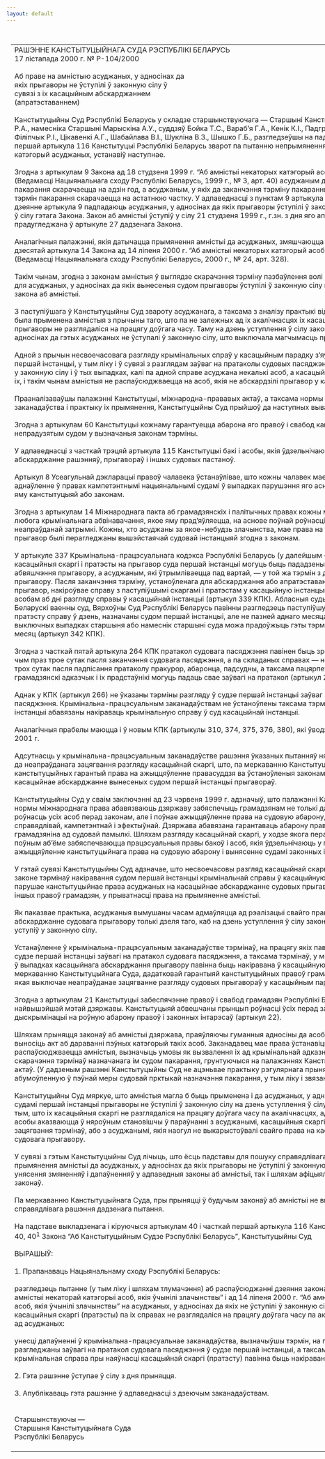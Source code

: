 ```yaml
---
layout: default
---
```


<div style="margin: 0px auto; width: 1000px;">

<div id="flag">

 

</div>

<div id="fixedWidth">

<div id="body">

<div id="columnSpanned">

<div id="content" style="margin: 10px">

<table>
<colgroup>
<col style="width: 100%" />
</colgroup>
<tbody>
<tr class="odd">
<td><div data-align="center" style="text-transform: uppercase;">
Рашэнне Канстытуцыйнага Суда Рэспублікі Беларусь
</div>
<div data-align="center">
17 лістапада 2000 г. № Р-104/2000
</div>
<div data-align="left" style="width: 400px; margin-top: 20px; margin-bottom: 20px;">
Аб праве на амністыю асуджаных, у адносінах да якіх прыгаворы не ўступілі ў законную сілу ў сувязі з іх касацыйным абскарджаннем (апратэставаннем)
</div>
<div data-align="justify">
Канстытуцыйны Суд Рэспублікі Беларусь у складзе старшынствуючага — Старшыні Канстытуцыйнага Суда Васілевіча Р.А., намесніка Старшыні Марыскіна А.У., суддзяў Бойка Т.С., Вараб’я Г.А., Кенік К.I., Падгрушы В.В., Саркісавай Э.А., Філіпчык Р.I., Цікавенкі А.Г., Шабайлава В.І., Шукліна В.З., Шышко Г.Б., разгледзеўшы на падставе артыкула 40 і часткі першай артыкула 116 Канстытуцыі Рэспублікі Беларусь зварот па пытанню непрымянення амністыі да некаторых катэгорый асуджаных, устанавіў наступнае.
</div>
<div data-align="justify">
 
</div>
<div data-align="justify">
Згодна з артыкулам 9 Закона ад 18 студзеня 1999 г. “Аб амністыі некаторых катэгорый асоб, якія ўчынілі злачынствы” (Ведамасці Нацыянальнага сходу Рэспублікі Беларусь, 1999 г., № 3, арт. 40) асуджаным да пазбаўлення волі тэрмін пакарання скарачаецца на адзін год, а асуджаным, у якіх да заканчэння тэрміну пакарання застаецца менш аднаго года, тэрмін пакарання скарачаецца на астатнюю частку. У адпаведнасці з пунктам 9 артыкула 15 дадзенага Закона пад дзеянне артыкула 9 падпадаюць асуджаныя, у адносінах да якіх прыгаворы ўступілі ў законную сілу на дзень уступлення ў сілу гэтага Закона. Закон аб амністыі ўступіў у сілу 21 студзеня 1999 г., г.зн. з дня яго апублікавання, як гэта прадугледжана ў артыкуле 27 дадзенага Закона.
</div>
<div data-align="justify">
 
</div>
<div data-align="justify">
Аналагічныя палажэнні, якія датычацца прымянення амністыі да асуджаных, змяшчаюцца ў артыкуле 10 і частцы дзесятай артыкула 14 Закона ад 14 ліпеня 2000 г. “Аб амністыі некаторых катэгорый асоб, якія ўчынілі злачынствы” (Ведамасці Нацыянальнага сходу Рэспублікі Беларусь, 2000 г., № 24, арт. 328).
</div>
<div data-align="justify">
 
</div>
<div data-align="justify">
Такім чынам, згодна з законам амністыя ў выглядзе скарачэння тэрміну пазбаўлення волі можа быць прыменена толькі для асуджаных, у адносінах да якіх вынесеныя судом прыгаворы ўступілі ў законную сілу на момант уступлення ў сілу закона аб амністыі.
</div>
<div data-align="justify">
 
</div>
<div data-align="justify">
З паступіўшага ў Канстытуцыйны Суд звароту асуджанага, а таксама з аналізу практыкі відаць, што да некаторых асоб не была прыменена амністыя з прычыны таго, што па не залежных ад іх акалічнасцях іх касацыйныя скаргі на вынесеныя прыгаворы не разглядаліся на працягу доўгага часу. Таму на дзень уступлення ў сілу закона аб амністыі прыгаворы ў адносінах да гэтых асуджаных не ўступалі ў законную сілу, што выключала магчымасць прымянення да іх амністыі.
</div>
<div data-align="justify">
 
</div>
<div data-align="justify">
Адной з прычын несвоечасовага разгляду крымінальных спраў у касацыйным парадку з’яўляецца іх затрымка ў судах першай інстанцыі, у тым ліку і ў сувязі з разглядам заўваг на пратаколы судовых пасяджэнняў. Прыгаворы не ўступаюць у законную сілу і ў тых выпадках, калі па адной справе асуджана некалькі асоб, а касацыйныя скаргі падаюць асобныя з іх, і такім чынам амністыя не распаўсюджваецца на асоб, якія не абскардзілі прыгавор у касацыйным парадку.
</div>
<div data-align="justify">
 
</div>
<div data-align="justify">
Прааналізаваўшы палажэнні Канстытуцыі, міжнародна-прававых актаў, а таксама нормы крымінальна-працэсуальнага заканадаўства і практыку іх прымянення, Канстытуцыйны Суд прыйшоў да наступных вывадаў.
</div>
<div data-align="justify">
 
</div>
<div data-align="justify">
Згодна з артыкулам 60 Канстытуцыі кожнаму гарантуецца абарона яго правоў і свабод кампетэнтным, незалежным і непрадузятым судом у вызначаныя законам тэрміны.
</div>
<div data-align="justify">
 
</div>
<div data-align="justify">
У адпаведнасці з часткай трэцяй артыкула 115 Канстытуцыі бакі і асобы, якія ўдзельнічаюць у працэсе, маюць права на абскарджанне рашэнняў, прыгавораў і іншых судовых пастаноў.
</div>
<div data-align="justify">
 
</div>
<div data-align="justify">
Артыкул 8 Усеагульнай дэкларацыі правоў чалавека ўстанаўлівае, што кожны чалавек мае права на эфектыўнае аднаўленне ў правах кампетэнтнымі нацыянальнымі судамі ў выпадках парушэння яго асноўных правоў, прадастаўленых яму канстытуцыяй або законам.
</div>
<div data-align="justify">
 
</div>
<div data-align="justify">
Згодна з артыкулам 14 Міжнароднага пакта аб грамадзянскіх і палітычных правах кожны мае права пры разглядзе любога крымінальнага абвінавачання, якое яму прад’яўляецца, на аснове поўнай роўнасці быць судзімым без неапраўданай затрымкі. Кожны, хто асуджаны за якое-небудзь злачынства, мае права на тое, каб яго асуджэнне і прыгавор былі перагледжаны вышэйстаячай судовай інстанцыяй згодна з законам.
</div>
<div data-align="justify">
 
</div>
<div data-align="justify">
У артыкуле 337 Крымінальна-працэсуальнага кодэкса Рэспублікі Беларусь (у далейшым — КПК) прадугледжана, што касацыйныя скаргі і пратэсты на прыгавор суда першай інстанцыі могуць быць пададзены на працягу сямі сутак з дня абвяшчэння прыгавору, а асуджаным, які ўтрымліваецца пад вартай, — у той жа тэрмін з дня ўручэння яму копіі прыгавору. Пасля заканчэння тэрміну, устаноўленага для абскарджання або апратэставання, суд, суддзя, які пастанавіў прыгавор, накіроўвае справу з паступіўшымі скаргамі і пратэстам у касацыйную інстанцыю і паведамляе зацікаўленым асобам аб дні разгляду справы ў касацыйнай інстанцыі (артыкул 339 КПК). Абласныя суды, Мінскі гарадскі суд, Беларускі ваенны суд, Вярхоўны Суд Рэспублікі Беларусь павінны разгледзець паступіўшую па касацыйнай скарзе або пратэсту справу ў дзень, назначаны судом першай інстанцыі, але не пазней аднаго месяца з дня яе паступлення. У выключных выпадках старшыня або намеснік старшыні суда можа прадоўжыць гэты тэрмін, але не больш чым на адзін месяц (артыкул 342 КПК).
</div>
<div data-align="justify">
 
</div>
<div data-align="justify">
Згодна з часткай пятай артыкула 264 КПК пратакол судовага пасяджэння павінен быць зроблены і падпісаны не пазней чым праз трое сутак пасля заканчэння судовага пасяджэння, а па складаных справах — не пазней сямі сутак. На працягу трох сутак пасля падпісання пратаколу пракурор, абаронца, падсудны, а таксама пацярпеўшы, грамадзянскі ісцец, грамадзянскі адказчык і іх прадстаўнікі могуць падаць свае заўвагі на пратакол (артыкул 265 КПК).
</div>
<div data-align="justify">
 
</div>
<div data-align="justify">
Аднак у КПК (артыкул 266) не ўказаны тэрміны разгляду ў судзе першай інстанцыі заўваг на пратакол судовага пасяджэння. Крымінальна-працэсуальным заканадаўствам не ўстаноўлены таксама тэрміны, у межах якіх суд першай інстанцыі абавязаны накіраваць крымінальную справу ў суд касацыйнай інстанцыі.
</div>
<div data-align="justify">
 
</div>
<div data-align="justify">
Аналагічныя прабелы маюцца і ў новым КПК (артыкулы 310, 374, 375, 376, 380), які ўводзіцца ў дзеянне з 1 студзеня 2001 г.
</div>
<div data-align="justify">
 
</div>
<div data-align="justify">
Адсутнасць у крымінальна-працэсуальным заканадаўстве рашэння ўказаных пытанняў нярэдка прыводзіць на практыцы да неапраўданага зацягвання разгляду касацыйнай скаргі, што, па меркаванню Канстытуцыйнага Суда, не забяспечвае канстытуцыйных гарантый права на ажыццяўленне правасуддзя ва ўстаноўленыя законам тэрміны, у тым ліку і права на касацыйнае абскарджанне вынесеных судом першай інстанцыі прыгавораў.
</div>
<div data-align="justify">
 
</div>
<div data-align="justify">
Канстытуцыйны Суд у сваім заключэнні ад 23 чэрвеня 1999 г. адзначыў, што палажэнні Канстытуцыі і агульнапрызнаныя нормы міжнароднага права абавязваюць дзяржаву забяспечыць грамадзянам не толькі даступнасць правасуддзя, роўнасць усіх асоб перад законам, але і поўнае ажыццяўленне права на судовую абарону, якая павінна быць справядлівай, кампетэнтнай і эфектыўнай. Дзяржава абавязана гарантаваць абарону правоў і свабод чалавека і грамадзяніна ад судовай памылкі. Шляхам разгляду касацыйнай скаргі, у ходзе якога пераглядаецца справа, у найбольш поўным аб’ёме забяспечваюцца працэсуальныя правы бакоў і асоб, якія ўдзельнічаюць у працэсе, гарантуецца ажыццяўленне канстытуцыйнага права на судовую абарону і вынясенне судамі законных і абгрунтаваных пастаноў.
</div>
<div data-align="justify">
 
</div>
<div data-align="justify">
У гэтай сувязі Канстытуцыйны Суд адзначае, што несвоечасовы разгляд касацыйнай скаргі, абумоўлены адсутнасцю ў законе тэрмінаў накіравання судом першай інстанцыі крымінальнай справы ў касацыйную інстанцыю, не толькі фактычна парушае канстытуцыйнае права асуджаных на касацыйнае абскарджанне судовых прыгавораў, але і цягне парушэнне іншых правоў грамадзян, у прыватнасці права на прымяненне амністыі.
</div>
<div data-align="justify">
 
</div>
<div data-align="justify">
Як паказвае практыка, асуджаныя вымушаны часам адмаўляцца ад рэалізацыі свайго права на касацыйнае абскарджанне судовага прыгавору толькі дзеля таго, каб на дзень уступлення ў сілу закона аб амністыі гэты прыгавор уступіў у законную сілу.
</div>
<div data-align="justify">
 
</div>
<div data-align="justify">
Устанаўленне ў крымінальна-працэсуальным заканадаўстве тэрмінаў, на працягу якіх павінны быць разгледжаны ў судзе першай інстанцыі заўвагі на пратакол судовага пасяджэння, а таксама тэрмінаў, у межах якіх крымінальная справа ў выпадках касацыйнага абскарджання прыгавору павінна быць накіравана ў касацыйную інстанцыю, будзе служыць, па меркаванню Канстытуцыйнага Суда, дадатковай гарантыяй канстытуцыйных правоў грамадзян на судовую абарону, якая выключае неапраўданае зацягванне разгляду судовых прыгавораў у касацыйным парадку.
</div>
<div data-align="justify">
 
</div>
<div data-align="justify">
Згодна з артыкулам 21 Канстытуцыі забеспячэнне правоў і свабод грамадзян Рэспублікі Беларусь з’яўляецца найвышэйшай мэтай дзяржавы. Канстытуцыяй абвешчаны прынцып роўнасці ўсіх перад законам і права без усялякай дыскрымінацыі на роўную абарону правоў і законных інтарэсаў (артыкул 22).
</div>
<div data-align="justify">
 
</div>
<div data-align="justify">
Шляхам прыняцця законаў аб амністыі дзяржава, праяўляючы гуманныя адносіны да асоб, якія ўчынілі злачынства, выносіць акт аб дараванні пэўных катэгорый такіх асоб. Заканадавец мае права ўстанавіць кола асоб, на якіх распаўсюджваецца амністыя, вызначыць умовы як вызвалення іх ад крымінальнай адказнасці і пакарання, так і скарачэння тэрмінаў назначанага ім судом пакарання, грунтуючыся на палажэннях Канстытуцыі і міжнародна прававых актаў. (У дадзеным рашэнні Канстытуцыйны Суд не ацэньвае практыку рэгулярнага прыняцця законаў аб амністыі, абумоўленную ў пэўнай меры судовай прктыкай назначэння пакарання, у тым ліку і звязаных з пазбаўленнем волі.)
</div>
<div data-align="justify">
 
</div>
<div data-align="justify">
Канстытуцыйны Суд мяркуе, што амністыя магла б быць прыменена і да асуджаных, у адносінах да якіх вынесеныя судамі першай інстанцыі прыгаворы не ўступілі ў законную сілу на дзень уступлення ў сілу закона аб амністыі ў сувязі з тым, што іх касацыйныя скаргі не разглядаліся на працягу доўгага часу па акалічнасцях, ад іх не залежных. Указаныя асобы аказваюцца ў няроўным становішчы ў параўнанні з асуджанымі, касацыйныя скаргі якіх былі разгледжаны без зацягвання тэрмінаў, або з асуджанымі, якія наогул не выкарыстоўвалі свайго права на касацыйнае абскарджанне судовага прыгавору.
</div>
<div data-align="justify">
 
</div>
<div data-align="justify">
У сувязі з гэтым Канстытуцыйны Суд лічыць, што ёсць падставы для пошуку справядлівага рашэння па пытанню прымянення амністыі да асуджаных, у адносінах да якіх прыгаворы не ўступілі ў законную сілу. Гэта магчыма як шляхам унясення змяненняў і дапаўненняў у адпаведныя законы аб амністыі, так і шляхам афіцыяльнага тлумачэння ўказаных законаў.
</div>
<div data-align="justify">
 
</div>
<div data-align="justify">
Па меркаванню Канстытуцыйнага Суда, пры прыняцці ў будучым законаў аб амністыі не выключаюцца і іншыя варыянты справядлівага рашэння дадзенага пытання.
</div>
<div data-align="justify">
 
</div>
<div data-align="justify">
На падставе выкладзенага і кіруючыся артыкулам 40 і часткай першай артыкула 116 Канстытуцыі, артыкуламі 7, 36, 38, 40, 40<sup>1</sup> Закона “Аб Канстытуцыйным Судзе Рэспублікі Беларусь”, Канстытуцыйны Суд
</div>
<div data-align="justify">
 
</div>
<div data-align="center">
ВЫРАШЫЎ:
</div>
<div>
 
</div>
<div data-align="justify">
1. Прапанаваць Нацыянальнаму сходу Рэспублікі Беларусь:
</div>
<div data-align="justify">
 
</div>
<div data-align="justify">
разгледзець пытанне (у тым ліку і шляхам тлумачэння) аб распаўсюджанні дзеяння законаў ад 18 студзеня 1999 г. “Аб амністыі некаторай катэгорыі асоб, якія ўчынілі злачынствы” і ад 14 ліпеня 2000 г. “Аб амністыі некаторых катэгорый асоб, якія ўчынілі злачынствы” на асуджаных, у адносінах да якіх не ўступілі ў законную сілу з прычыны таго, што касацыйныя скаргі (пратэсты) па іх справах не разглядаліся на працягу доўгага часу па акалічнасцях, якія не залежаць ад асуджаных:
</div>
<div data-align="justify">
 
</div>
<div data-align="justify">
унесці дапаўненні ў крымінальна-працэсуальнае заканадаўства, вызначыўшы тэрмін, на працягу якога павінны быць разгледжаны заўвагі на пратакол судовага пасяджэння ў судзе першай інстанцыі, а таксама тэрмін, у межах якога крымінальная справа пры наяўнасці касацыйнай скаргі (пратэсту) павінна быць накіравана ў суд касацыйнай інстанцыі.
</div>
<div data-align="justify">
 
</div>
<div data-align="justify">
2. Гэта рашэнне ўступае ў сілу з дня прыняцця.
</div>
<div data-align="justify">
 
</div>
<div data-align="justify">
3. Апублікаваць гэта рашэнне ў адпаведнасці з дзеючым заканадаўствам.
</div>
<div data-align="justify">
 
</div>
<div>
 
</div>
<div>
Старшынствуючы —
</div>
<div>
Старшыня Канстытуцыйнага Суда
</div>
<div>
Рэспублікі Беларусь<span>                                                                                                                                                   Р.А. Васілевіч</span>
</div>
<div>
 
</div></td>
</tr>
</tbody>
</table>

</div>

<div class="terminator">

 

</div>

</div>

</div>

</div>

</div>
